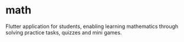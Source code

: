 # math

Flutter application for students, enabling learning mathematics through solving practice tasks, quizzes and mini games.

